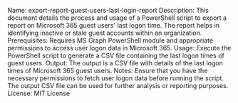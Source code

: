 Name: export-report-guest-users-last-login-report
Description: This document details the process and usage of a PowerShell script to export a report on Microsoft 365 guest users' last logon time. The report helps in identifying inactive or stale guest accounts within an organization.
Prerequisites: Requires MS Graph PowerShell module and appropriate permissions to access user logon data in Microsoft 365.
Usage: Execute the PowerShell script to generate a CSV file containing the last logon times of guest users.
Output: The output is a CSV file with details of the last logon times of Microsoft 365 guest users.
Notes: Ensure that you have the necessary permissions to fetch user logon data before running the script. The output CSV file can be used for further analysis or reporting purposes.
License: MIT License